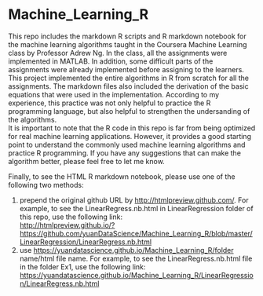 # Machine_Learning_R
This repo includes the markdown R scripts and R markdown notebook for the machine learning algorithms taught in the Coursera Machine Learning class by Professor Adrew Ng. In the class, all the assignments were implemented in MATLAB. In addition, some difficult parts of the assignments were already implemented before assigning to the learners. 
This project implemented the entire algorithms in R from scratch for all the assignments. The markdown files also included the derivation of the basic equations that were used in the implementation. According to my experience, this practice was not only helpful to practice the R programming language, but also helpful to strengthen the undersanding of the algorithms.  
It is important to note that the R code in this repo is far from being optimized for real machine learning applications. However, it provides a good starting point to understand the commonly used machine learning algorithms and practice R programming. If you have any suggestions that can make the algorithm better, please feel free to let me know.           

Finally, to see the HTML R markdown notebook, please use one of the following two methods:         
1. prepend the original github URL by http://htmlpreview.github.com/. For example, to see the LinearRegress.nb.html in LinearRegression folder of this repo, use the following link:           
http://htmlpreview.github.io/?https://github.com/yuanDataScience/Machine_Learning_R/blob/master/LinearRegression/LinearRegress.nb.html          
2. use https://yuandatascience.github.io/Machine_Learning_R/folder name/html file name. For example, to see the LinearRegress.nb.html file in the folder Ex1, use the following link:          
https://yuandatascience.github.io/Machine_Learning_R/LinearRegression/LinearRegress.nb.html
